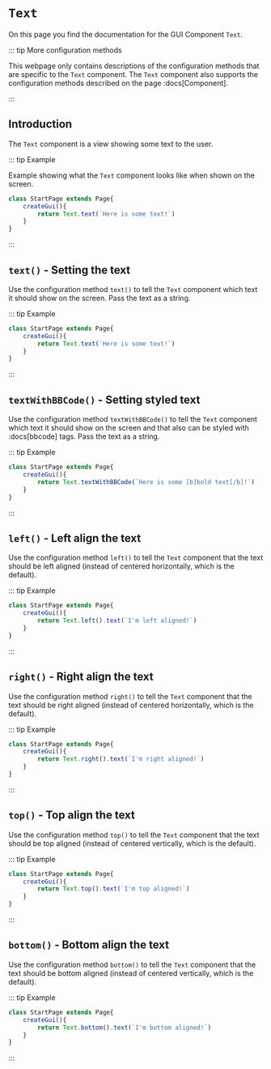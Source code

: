 <script>
	import ViewApp from '$lib/ViewApp.svelte'
</script>

# `Text`
On this page you find the documentation for the GUI Component `Text`.

::: tip More configuration methods

This webpage only contains descriptions of the configuration methods that are specific to the `Text` component. The `Text` component also supports the configuration methods described on the page :docs[Component].

:::




## Introduction
The `Text` component is a view showing some text to the user.

::: tip Example

Example showing what the `Text` component looks like when shown on the screen.

```js baga-show
class StartPage extends Page{
	createGui(){
		return Text.text(`Here is some text!`)
	}
}
```

:::




## `text()` - Setting the text
Use the configuration method `text()` to tell the `Text` component which text it should show on the screen. Pass the text as a string.

::: tip Example

```js baga-show-editor-code
class StartPage extends Page{
	createGui(){
		return Text.text(`Here is some text!`)
	}
}
```

:::




## `textWithBBCode()` - Setting styled text
Use the configuration method `textWithBBCode()` to tell the `Text` component which text it should show on the screen and that also can be styled with :docs[bbcode] tags. Pass the text as a string.

::: tip Example

```js baga-show-editor-code
class StartPage extends Page{
	createGui(){
		return Text.textWithBBCode(`Here is some [b]bold text[/b]!`)
	}
}
```

:::




## `left()` - Left align the text
Use the configuration method `left()` to tell the `Text` component that the text should be left aligned (instead of centered horizontally, which is the default).

::: tip Example

```js baga-show-editor-code
class StartPage extends Page{
	createGui(){
		return Text.left().text(`I'm left aligned!`)
	}
}
```

:::




## `right()` - Right align the text
Use the configuration method `right()` to tell the `Text` component that the text should be right aligned (instead of centered horizontally, which is the default).

::: tip Example

```js baga-show-editor-code
class StartPage extends Page{
	createGui(){
		return Text.right().text(`I'm right aligned!`)
	}
}
```

:::




## `top()` - Top align the text
Use the configuration method `top()` to tell the `Text` component that the text should be top aligned (instead of centered vertically, which is the default).

::: tip Example

```js baga-show-editor-code
class StartPage extends Page{
	createGui(){
		return Text.top().text(`I'm top aligned!`)
	}
}
```

:::




## `bottom()` - Bottom align the text
Use the configuration method `bottom()` to tell the `Text` component that the text should be bottom aligned (instead of centered vertically, which is the default).

::: tip Example

```js baga-show-editor-code
class StartPage extends Page{
	createGui(){
		return Text.bottom().text(`I'm bottom aligned!`)
	}
}
```

:::